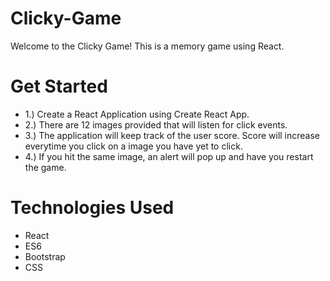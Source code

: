# Clicky-Game
Welcome to the Clicky Game!  This is a memory game using React.

# Get Started
- 1.) Create a React Application using Create React App.
- 2.) There are 12 images provided that will listen for click events.
- 3.) The application will keep track of the user score.  Score will increase everytime you click on a image you have yet to click.
- 4.) If you hit the same image, an alert will pop up and have you restart the game.

# Technologies Used
- React
- ES6
- Bootstrap
- CSS
